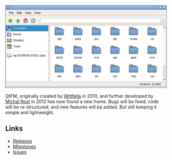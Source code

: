 ![screenshot](qtfm.png)

QtFM, originally created by [Wittfella](http://www.qtfm.org/) in 2010, and further developed by [Michal Rost](http://qt-apps.org/content/show.php/QtFM?content=158787) in 2012 has now found a new home. Bugs will be fixed, code will be re-structured, and new features will be added. But still keeping it simple and lightweight.

## Links

 * [Releases](https://github.com/rodlie/qtfm/releases)
 * [Milestones](https://github.com/rodlie/qtfm/milestones)
 * [Issues](https://github.com/rodlie/qtfm/issues)
 
